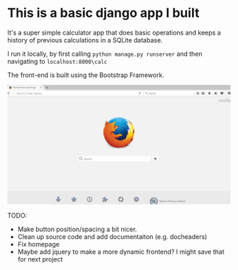 # This is a basic django app I built
It's a super simple calculator app that does basic operations and keeps a history of previous calculations in a SQLite database. 

I run it locally, by first calling `python manage.py runserver` and then navigating to `localhost:8000\calc` 

The front-end is built using the Bootstrap Framework.

![](calc_demo.gif)

TODO:
* Make button position/spacing a bit nicer.
* Clean up source code and add documentaiton (e.g. docheaders)
* Fix homepage 
* Maybe add jquery to make a more dynamic frontend? I might save that for next project

